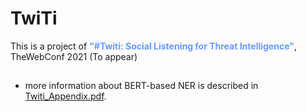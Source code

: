 # TwiTi
This is a project of <font color=#6699ff><b>"#Twiti: Social Listening for Threat Intelligence"</b></font>, TheWebConf 2021 (To appear)

## 
- more information about BERT-based NER is described in [Twiti_Appendix.pdf](Twiti_Appendix.pdf).

